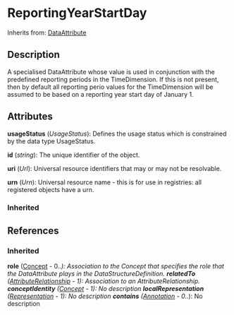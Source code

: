 
# ReportingYearStartDay

Inherits from: [DataAttribute](DataAttribute.md)



## Description

A specialised DataAttribute whose value is used in conjunction with the predefined reporting periods in the TimeDimension. If this is not present, then by default all reporting perio values for the TimeDimension will be assumed to be based on a reporting year start day of January 1.


## Attributes

**usageStatus** (*UsageStatus*): Defines the usage status which is constrained by the data type UsageStatus.

**id** (*string*): The unique identifier of the object.

**uri** (*Url*): Universal resource identifiers that may or may not be resolvable.

**urn** (*Urn*): Universal resource name - this is for use in registries: all registered objects have a urn.

### Inherited



## References

### Inherited

**role** ([Concept](../ConceptSchemes/Concept.md) - 0..*): Association to the Concept that specifies the role that the DataAttribute plays in the DataStructureDefinition.
**relatedTo** ([AttributeRelationship](AttributeRelationship.md) - 1): Association to an AttributeRelationship.
**conceptIdentity** ([Concept](../ConceptSchemes/Concept.md) - 1): No description
**localRepresentation** ([Representation](../Base/Representation.md) - 1): No description
**contains** ([Annotation](../Base/Annotation.md) - 0..*): No description



